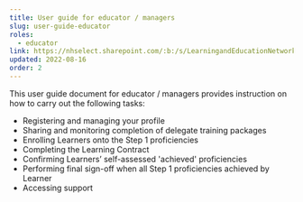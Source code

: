 ```yaml
---
title: User guide for educator / managers
slug: user-guide-educator
roles:
  - educator
link: https://nhselect.sharepoint.com/:b:/s/LearningandEducationNetworks/DSP/ET7CIZa1P9hDjYWp0dc2iawBAyyjGrFcVLWbgPpXR7CT_w
updated: 2022-08-16
order: 2
---
```

This user guide document for educator / managers provides instruction on how to carry out the following tasks:

- Registering and managing your profile
- Sharing and monitoring completion of delegate training packages​
- Enrolling Learners onto the Step 1 proficiencies
- Completing the Learning Contract​
- Confirming Learners’ self-assessed 'achieved' proficiencies
- Performing final sign-off when all Step 1 proficiencies achieved by Learner
- Accessing support​